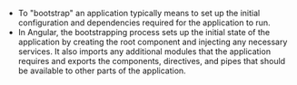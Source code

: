 - To "bootstrap" an application typically means to set up the initial configuration and dependencies required for the application to run.
- In Angular, the bootstrapping process sets up the initial state of the application by creating the root component and injecting any necessary services. It also imports any additional modules that the application requires and exports the components, directives, and pipes that should be available to other parts of the application.